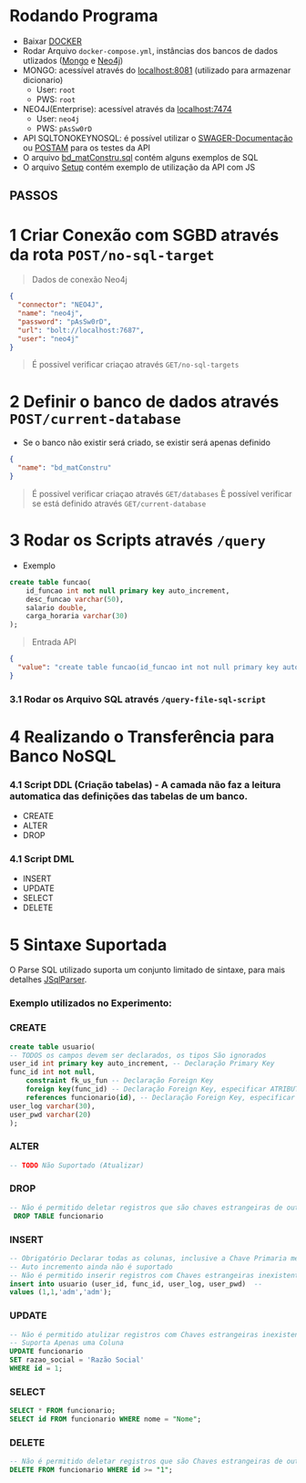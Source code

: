 # Rodando Programa

- Baixar [DOCKER](https://www.docker.com/)
- Rodar Arquivo ```docker-compose.yml```, instâncias dos bancos de dados utlizados ([Mongo](https://www.mongodb.com/) e [Neo4j](https://neo4j.com/))
- MONGO: acessível através do [localhost:8081](http://localhost:8081) (utilizado para armazenar dicionario)
  - User: ``root``
  - PWS: ``root``
- NEO4J(Enterprise): acessível através da [localhost:7474](http://localhost:7474)
    - User: ``neo4j``
    - PWS: ``pAsSw0rD``
- API SQLTONOKEYNOSQL: é possível utilizar o [SWAGER-Documentação](http://localhost:8080/swagger) ou [POSTAM](https://www.postman.com/) para os testes da API
- O arquivo [bd_matConstru.sql](.\Scripts\bd_matConstru.sql) contém alguns exemplos de SQL 
- O arquivo [Setup](.\Scripts\setup.js) contém exemplo de utilização da API com JS

## PASSOS

# 1 Criar Conexão com SGBD através da rota ```POST/no-sql-target```
> Dados de conexão Neo4j
```JSON
{
  "connector": "NEO4J",
  "name": "neo4j",
  "password": "pAsSw0rD",
  "url": "bolt://localhost:7687",
  "user": "neo4j"
}
```
> É possivel verificar criaçao através ```GET/no-sql-targets```

# 2 Definir o banco de dados através ```POST/current-database```
- Se o banco não existir será criado, se existir será apenas definido
```JSON
{
  "name": "bd_matConstru"
}
```
> É possivel verificar criaçao através ```GET/databases```
> È possível verificar se está definido através ```GET/current-database```

# 3 Rodar os Scripts através ```/query```
* Exemplo
```SQL
create table funcao(
    id_funcao int not null primary key auto_increment,
    desc_funcao varchar(50),
    salario double,
    carga_horaria varchar(30)
);
```
> Entrada API
```JSON
{
  "value": "create table funcao(id_funcao int not null primary key auto_increment,desc_funcao varchar(50),salario double,carga_horaria varchar(30));"
}
```
### 3.1 Rodar os Arquivo SQL através ```/query-file-sql-script```

# 4 Realizando o Transferência para Banco NoSQL
### 4.1 Script DDL (Criação tabelas) - A camada não faz a leitura automatica das definições das tabelas de um banco.
 - CREATE
 - ALTER
 - DROP
### 4.1 Script DML
- INSERT
- UPDATE
- SELECT
- DELETE

# 5 Sintaxe Suportada
O Parse SQL utilizado suporta um conjunto limitado de sintaxe, para mais detalhes [JSqlParser](https://github.com/JSQLParser/JSqlParser).
### Exemplo utilizados no Experimento:
### CREATE
```SQL
create table usuario(
-- TODOS os campos devem ser declarados, os tipos São ignorados
user_id int primary key auto_increment, -- Declaração Primary Key
func_id int not null,
    constraint fk_us_fun -- Declaração Foreign Key
    foreign key(func_id) -- Declaração Foreign Key, especificar ATRIBUTO
    references funcionario(id), -- Declaração Foreign Key, especificar TABELE E ATRIBUTO
user_log varchar(30),
user_pwd varchar(20)
);
```
### ALTER
```SQL
-- TODO Não Suportado (Atualizar)
```
### DROP
```SQL
-- Não é permitido deletar registros que são chaves estrangeiras de outros registros
 DROP TABLE funcionario
```

### INSERT
```SQL
-- Obrigatório Declarar todas as colunas, inclusive a Chave Primaria mesmo Sendo Id
-- Auto incremento ainda não é suportado
-- Não é permitido inserir registros com Chaves estrangeiras inexistentes.
insert into usuario (user_id, func_id, user_log, user_pwd)  -- 
values (1,1,'adm','adm');
```

### UPDATE
```SQL
-- Não é permitido atulizar registros com Chaves estrangeiras inexistentes.
-- Suporta Apenas uma Coluna
UPDATE funcionario
SET razao_social = 'Razão Social'
WHERE id = 1;
```

### SELECT
```SQL
SELECT * FROM funcionario;
SELECT id FROM funcionario WHERE nome = "Nome";
```

### DELETE
```SQL
-- Não é permitido deletar registros que são Chaves estrangeiras de outros registros.
DELETE FROM funcionario WHERE id >= "1";
```



















